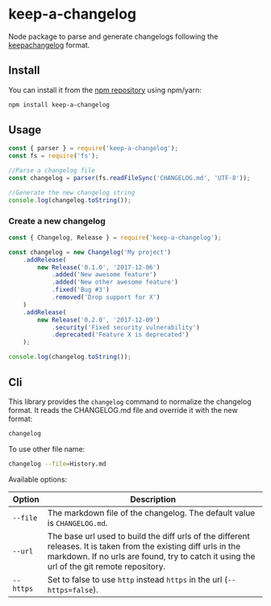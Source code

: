 # keep-a-changelog

Node package to parse and generate changelogs following the [keepachangelog](http://keepachangelog.com/en/1.0.0/) format.

## Install

You can install it from the [npm repository](https://www.npmjs.com/package/keep-a-changelog) using npm/yarn:

```sh
npm install keep-a-changelog
```

## Usage

```js
const { parser } = require('keep-a-changelog');
const fs = require('fs');

//Parse a changelog file
const changelog = parser(fs.readFileSync('CHANGELOG.md', 'UTF-8'));

//Generate the new changelog string
console.log(changelog.toString());
```

### Create a new changelog

```js
const { Changelog, Release } = require('keep-a-changelog');

const changelog = new Changelog('My project')
    .addRelease(
        new Release('0.1.0', '2017-12-06')
            .added('New awesome feature')
            .added('New other awesome feature')
            .fixed('Bug #3')
            .removed('Drop support for X')
    )
    .addRelease(
        new Release('0.2.0', '2017-12-09')
            .security('Fixed security vulnerability')
            .deprecated('Feature X is deprecated')
    );

console.log(changelog.toString());
```

## Cli

This library provides the `changelog` command to normalize the changelog format. It reads the CHANGELOG.md file and override it with the new format:

```sh
changelog
```

To use other file name:

```sh
changelog --file=History.md
```

Available options:

Option | Description
-------|-------------
`--file` | The markdown file of the changelog. The default value is `CHANGELOG.md`.
`--url` | The base url used to build the diff urls of the different releases. It is taken from the existing diff urls in the markdown. If no urls are found, try to catch it using the url of the git remote repository.
`--https` | Set to false to use `http` instead `https` in the url (`--https=false`).
